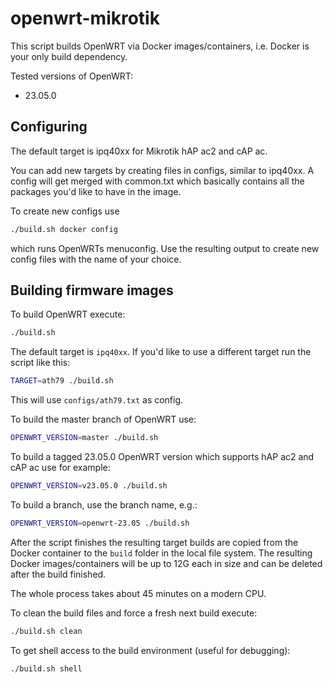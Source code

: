 # openwrt-mikrotik

This script builds OpenWRT via Docker images/containers, i.e. Docker is your only build dependency.

Tested versions of OpenWRT:

* 23.05.0

## Configuring

The default target is ipq40xx for Mikrotik hAP ac2 and cAP ac.

You can add new targets by creating files in configs, similar to ipq40xx. A config will get merged
with common.txt which basically contains all the packages you'd like to have in the image.

To create new configs use

```bash
./build.sh docker config
```

which runs OpenWRTs menuconfig. Use the resulting
output to create new config files with the name of your choice.

## Building firmware images

To build OpenWRT execute:

```bash
./build.sh
```

The default target is `ipq40xx`. If you'd like to use a different target run the script like this:

```bash
TARGET=ath79 ./build.sh
```

This will use `configs/ath79.txt` as config.

To build the master branch of OpenWRT use:

```bash
OPENWRT_VERSION=master ./build.sh
```

To build a tagged 23.05.0 OpenWRT version which supports hAP ac2 and cAP ac use for example:

```bash
OPENWRT_VERSION=v23.05.0 ./build.sh
```

To build a branch, use the branch name, e.g.:

```bash
OPENWRT_VERSION=openwrt-23.05 ./build.sh
```

After the script finishes the resulting target builds are
copied from the Docker container to the `build` folder in the local
file system. The resulting Docker images/containers will be up to
12G each in size and can be deleted after the build finished.

The whole process takes about 45 minutes on a modern CPU.

To clean the build files and force a fresh next build execute:

```bash
./build.sh clean
```

To get shell access to the build environment (useful for debugging):

```bash
./build.sh shell
```
